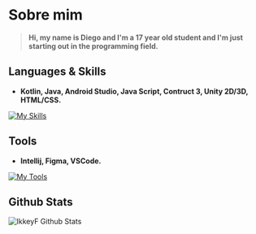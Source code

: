 # Sobre mim
> **Hi, my name is Diego and I'm a 17 year old student and I'm just starting out in the programming field.**

## Languages & Skills
+ **Kotlin, Java, Android Studio, Java Script, Contruct 3, Unity 2D/3D, HTML/CSS.**

[![My Skills](https://skillicons.dev/icons?i=kotlin,java,android,js,css)](https://skillicons.dev)

##  Tools
+ **Intellij, Figma, VSCode.**  

[![My Tools](https://skillicons.dev/icons?i=idea,figma,vscode)](https://skillicons.dev)

##  Github Stats

![IkkeyF Github Stats](https://github-readme-stats.vercel.app/api?username=IkkeyF&count_private=true&show_icons=true&theme=dracula)
